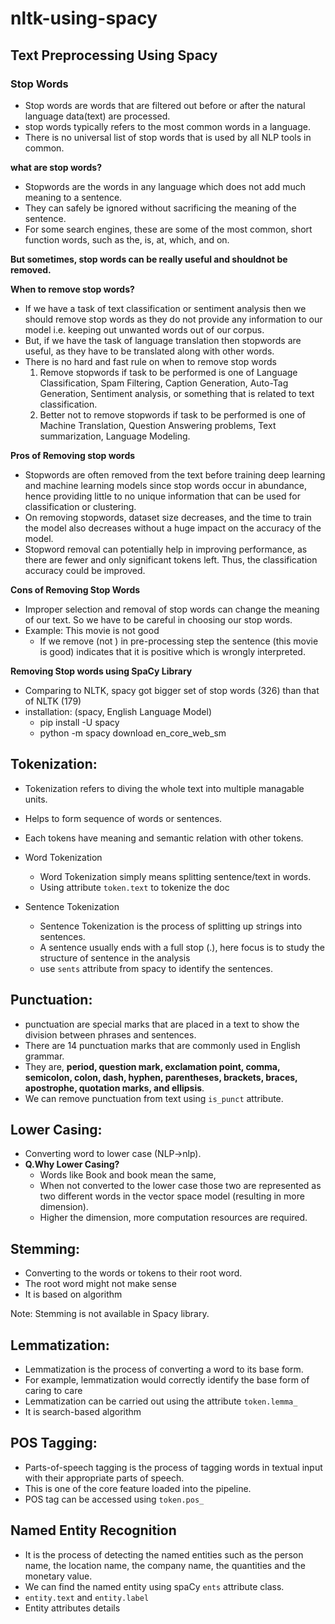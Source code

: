 # nltk-using-spacy

## Text Preprocessing Using Spacy

### Stop Words

- Stop words are words that are filtered out before or after the natural language data(text) are processed.
- stop words typically refers to the most common words in a language.
- There is no universal list of stop words that is used by all NLP tools in common.

**what are stop words?**
- Stopwords are the words in any language which does not add much meaning to a sentence.
- They can safely be ignored without sacrificing the meaning of the sentence.
- For some search engines, these are some of the most common, short function words, such as the, is, at, which, and on.

**But sometimes, stop words can be really useful and shouldnot be removed.**

**When to remove stop words?**

- If we have a task of text classification or sentiment analysis then we should remove stop words as they do not provide any information to our model i.e. keeping out unwanted words out of our corpus.
- But, if we have the task of language translation then stopwords are useful, as they have to be translated along with other words.
- There is no hard and fast rule on when to remove stop words
    1) Remove stopwords if task to be performed is one of Language Classification, Spam Filtering, Caption Generation, Auto-Tag Generation, Sentiment analysis, or something that is related to text classification.
    2) Better not to remove stopwords if task to be performed is one of Machine Translation, Question Answering problems, Text summarization, Language Modeling.

**Pros of Removing stop words**

- Stopwords are often removed from the text before training deep learning and machine learning models since stop words occur in abundance, hence providing little to no unique information that can be used for classification or clustering.
- On removing stopwords, dataset size decreases, and the time to train the model also decreases without a huge impact on the accuracy of the model.
- Stopword removal can potentially help in improving performance, as there are fewer and only significant tokens left. Thus, the classification accuracy could be improved.

**Cons of Removing Stop Words**

- Improper selection and removal of stop words can change the meaning of our text. So we have to be careful in choosing our stop words.
- Example: This movie is not good
    - If we remove (not ) in pre-processing step the sentence (this movie is good) indicates that it is positive which is wrongly interpreted.

**Removing Stop words using SpaCy Library**

- Comparing to NLTK, spacy got bigger set of stop words (326) than that of NLTK (179)
- installation: (spacy, English Language Model)
    - pip install -U spacy
    - python -m spacy download en_core_web_sm



## Tokenization:
- Tokenization refers to diving the whole text into multiple managable units.
- Helps to form sequence of words or sentences.
- Each tokens have meaning and semantic relation with other tokens.

- Word Tokenization
    - Word Tokenization simply means splitting sentence/text in words.
    - Using attribute `token.text` to tokenize the doc

- Sentence Tokenization

    - Sentence Tokenization is the process of splitting up strings into sentences.
    - A sentence usually ends with a full stop (.), here focus is to study the structure of sentence in the analysis
    - use `sents` attribute from spacy to identify the sentences.


## Punctuation:
- punctuation are special marks that are placed in a text to show the division between phrases and sentences.
- There are 14 punctuation marks that are commonly used in English grammar.
- They are, **period, question mark, exclamation point, comma, semicolon, colon, dash, hyphen, parentheses, brackets, braces, apostrophe, quotation marks, and ellipsis**.
- We can remove punctuation from text using `is_punct` attribute.


## Lower Casing:
- Converting word to lower case (NLP->nlp).
- **Q.Why Lower Casing?**
    - Words like Book and book mean the same,
    - When not converted to the lower case those two are represented as two different words in the vector space model (resulting in more dimension).
    - Higher the dimension, more computation resources are required.


## Stemming:
- Converting to the words or tokens to their root word. 
- The root word might not make sense
- It is based on algorithm

Note: Stemming is not available in Spacy library.

## Lemmatization:
- Lemmatization is the process of converting a word to its base form.
- For example, lemmatization would correctly identify the base form of caring to care
- Lemmatization can be carried out using the attribute `token.lemma_`
- It is search-based algorithm

## POS Tagging:
- Parts-of-speech tagging is the process of tagging words in textual input with their appropriate parts of speech.
- This is one of the core feature loaded into the pipeline.
- POS tag can be accessed using `token.pos_`


## Named Entity Recognition
- It is the process of detecting the named entities such as the person name, the location name, the company name, the quantities and the monetary value.
- We can find the named entity using spaCy `ents` attribute class.
- `entity.text` and `entity.label`
- Entity attributes details